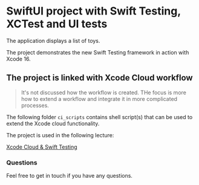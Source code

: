 # SwiftUI project with Swift Testing, XCTest and UI tests

The application displays a list of toys.

The project demonstrates the new Swift Testing framework in action with Xcode 16.

## The project is linked with Xcode Cloud workflow 

> It's not discussed how the workflow is created. THe focus is more
how to extend a workflow and integrate it in more complicated processes.

The following folder `ci_scripts` contains shell script(s) that can be used to extend the Xcode cloud functionality.

The project is used in the following lecture:

[Xcode Cloud & Swift Testing](XcodeCloudAndSwiftTesting.pdf)

### Questions

Feel free to get in touch if you have any questions.